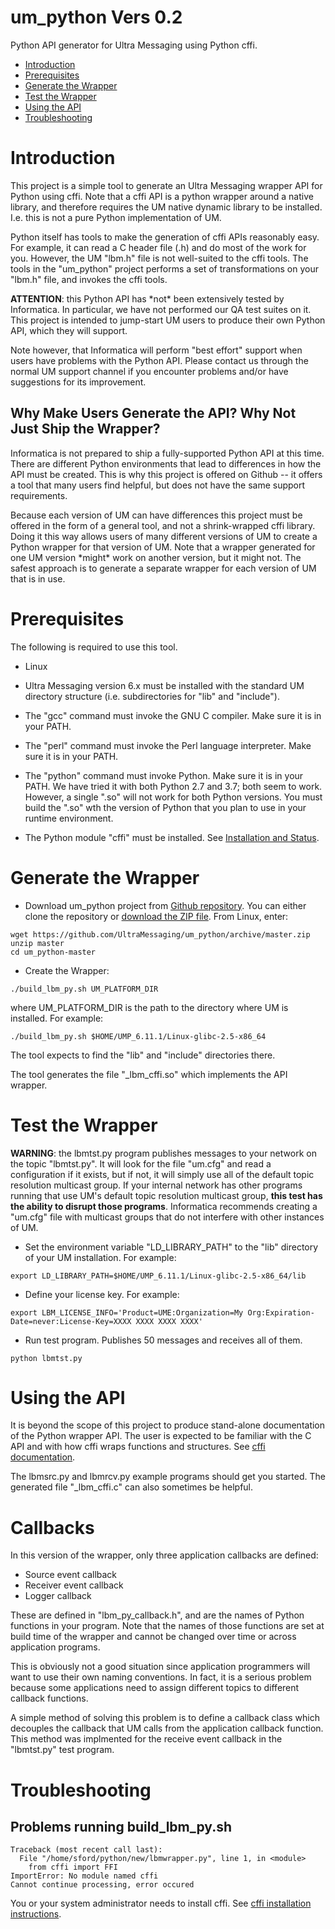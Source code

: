 # um_python Vers 0.2
Python API generator for Ultra Messaging using Python cffi.

* [Introduction](#introduction)
* [Prerequisites](#prerequisites)
* [Generate the Wrapper](#generate-the-wrapper)
* [Test the Wrapper](#test-the-wrapper)
* [Using the API](#using-the-api)
* [Troubleshooting](#troubleshooting)

# Introduction

This project is a simple tool to generate an Ultra Messaging wrapper API for
Python using cffi.
Note that a cffi API is a python wrapper around a native library,
and therefore requires the UM native dynamic library to be installed.
I.e. this is not a pure Python implementation of UM.

Python itself has tools to make the generation of cffi APIs reasonably easy.
For example, it can read a C header file (.h) and do most of the work for you.
However, the UM "lbm.h" file is not well-suited to the cffi tools.
The tools in the "um_python" project performs a set of transformations on
your "lbm.h" file, and invokes the cffi tools.

**ATTENTION**: this Python API has \*not\* been extensively tested by
Informatica.
In particular, we have not performed our QA test suites on it.
This project is intended to jump-start UM users to produce their
own Python API, which they will support.

Note however, that Informatica will perform "best effort" support when
users have problems with the Python API.
Please contact us through the normal UM support channel if you encounter
problems and/or have suggestions for its improvement.

## Why Make Users Generate the API? Why Not Just Ship the Wrapper?

Informatica is not prepared to ship a fully-supported Python API at this time.
There are different Python environments that lead to differences in how
the API must be created.
This is why this project is offered on Github -- it offers a tool that many
users find helpful, but does not have the same support requirements.

Because each version of UM can have differences this project must be
offered in the form of a general tool, and not a shrink-wrapped cffi
library.
Doing it this way allows users of many different versions of UM to create
a Python wrapper for that version of UM.
Note that a wrapper generated for one UM version \*might\* work on another
version, but it might not.
The safest approach is to generate a separate wrapper for each version of
UM that is in use.


# Prerequisites

The following is required to use this tool.

* Linux

* Ultra Messaging version 6.x must be installed with the standard UM directory
structure (i.e. subdirectories for "lib" and "include").

* The "gcc" command must invoke the GNU C compiler.
Make sure it is in your PATH.

* The "perl" command must invoke the Perl language interpreter.
Make sure it is in your PATH.

* The "python" command must invoke Python.
Make sure it is in your PATH.
We have tried it with both Python 2.7 and 3.7; both seem to work.
However, a single ".so" will not work for both Python versions.
You must build the ".so" wth the version of Python that you plan to use
in your runtime environment.

* The Python module "cffi" must be installed.
See [Installation and Status](https://cffi.readthedocs.io/en/latest/installation.html).

# Generate the Wrapper

* Download um_python project from
[Github repository](https://github.com/UltraMessaging/um_python).
You can either clone the repository or
[download the ZIP file](https://github.com/UltraMessaging/um_python/archive/master.zip).
From Linux, enter:
```
wget https://github.com/UltraMessaging/um_python/archive/master.zip
unzip master
cd um_python-master
```

* Create the Wrapper:
```
./build_lbm_py.sh UM_PLATFORM_DIR
```
where UM_PLATFORM_DIR is the path to the directory where UM is installed.
For example:
```
./build_lbm_py.sh $HOME/UMP_6.11.1/Linux-glibc-2.5-x86_64
```
The tool expects to find the "lib" and "include" directories there.

The tool generates the file "_lbm_cffi.so" which implements the API wrapper.

# Test the Wrapper

**WARNING**: the lbmtst.py program publishes messages to your network on
the topic "lbmtst.py".
It will look for the file "um.cfg" and read a configuration if it exists,
but if not, it will simply use all of the default topic resolution multicast
group.
If your internal network has other programs running that use UM's
default topic resolution multicast group, **this test has the ability to
disrupt those programs**.
Informatica recommends creating a "um.cfg" file with multicast groups that
do not interfere with other instances of UM.

* Set the environment variable "LD_LIBRARY_PATH" to the "lib" directory of
your UM installation.
For example:
```
export LD_LIBRARY_PATH=$HOME/UMP_6.11.1/Linux-glibc-2.5-x86_64/lib
```

* Define your license key.
For example:
```
export LBM_LICENSE_INFO='Product=UME:Organization=My Org:Expiration-Date=never:License-Key=XXXX XXXX XXXX XXXX'
```

* Run test program.
Publishes 50 messages and receives all of them.
```
python lbmtst.py
```

# Using the API

It is beyond the scope of this project to produce stand-alone documentation
of the Python wrapper API.
The user is expected to be familiar with the C API and with how cffi
wraps functions and structures.
See [cffi documentation](https://cffi.readthedocs.io/en/latest/overview.html).

The lbmsrc.py and lbmrcv.py example programs should get you started.
The generated file "_lbm_cffi.c" can also sometimes be helpful.

# Callbacks

In this version of the wrapper, only three application callbacks are defined:
* Source event callback
* Receiver event callback
* Logger callback

These are defined in "lbm_py_callback.h", and are the names of Python
functions in your program.
Note that the names of those functions are set at build time of the wrapper
and cannot be changed over time or across application programs.

This is obviously not a good situation since application programmers will
want to use their own naming conventions.
In fact, it is a serious problem because some applications need to assign
different topics to different callback functions.

A simple method of solving this problem is to define a callback class which
decouples the callback that UM calls from the application callback
function.
This method was implmented for the receive event callback in the "lbmtst.py"
test program.

# Troubleshooting

## Problems running build_lbm_py.sh

```
Traceback (most recent call last):
  File "/home/sford/python/new/lbmwrapper.py", line 1, in <module>
    from cffi import FFI
ImportError: No module named cffi
Cannot continue processing, error occured
```

You or your system administrator needs to install cffi.
See [cffi installation instructions](https://cffi.readthedocs.io/en/latest/installation.html).

